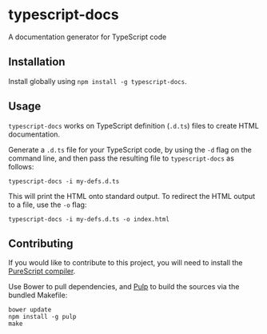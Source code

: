 # typescript-docs

A documentation generator for TypeScript code

## Installation

Install globally using `npm install -g typescript-docs`.

## Usage

`typescript-docs` works on TypeScript definition (`.d.ts`) files to create HTML documentation.

Generate a `.d.ts` file for your TypeScript code, by using the `-d` flag on the command line, and then pass the resulting file to `typescript-docs` as follows:

```
typescript-docs -i my-defs.d.ts
```

This will print the HTML onto standard output. To redirect the HTML output to a file, use the `-o` flag:

```
typescript-docs -i my-defs.d.ts -o index.html
```

## Contributing

If you would like to contribute to this project, you will need to install the [PureScript compiler](http://purescript.org).

Use Bower to pull dependencies, and [Pulp](https://github.com/bodil/pulp) to build the sources via the bundled Makefile:

```
bower update
npm install -g pulp
make
```
